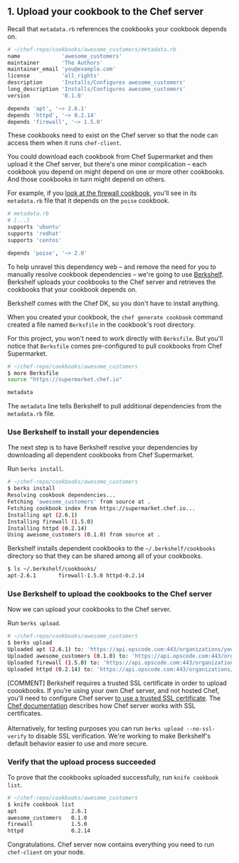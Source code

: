 ## 1. Upload your cookbook to the Chef server

Recall that <code class="file-path">metadata.rb</code> references the cookbooks your cookbook depends on.

```ruby
# ~/chef-repo/cookbooks/awesome_customers/metadata.rb
name             'awesome_customers'
maintainer       'The Authors'
maintainer_email 'you@example.com'
license          'all_rights'
description      'Installs/Configures awesome_customers'
long_description 'Installs/Configures awesome_customers'
version          '0.1.0'

depends 'apt', '~> 2.6.1'
depends 'httpd', '~> 0.2.14'
depends 'firewall', '~> 1.5.0'
```

These cookbooks need to exist on the Chef server so that the node can access them when it runs `chef-client`.

You could download each cookbook from Chef Supermarket and then upload it the Chef server, but there's one minor complication &ndash; each cookbook you depend on might depend on one or more other cookbooks. And those cookbooks in turn might depend on others.

For example, if you [look at the firewall cookbook](https://github.com/opscode-cookbooks/firewall/blob/master/metadata.rb), you'll see in its <code class="file-path">metadata.rb</code> file that it depends on the `poise` cookbook.

```ruby
# metadata.rb
# [...]
supports 'ubuntu'
supports 'redhat'
supports 'centos'

depends 'poise', '~> 2.0'
```

To help unravel this dependency web &ndash; and remove the need for you to manually resolve cookbook dependencies &ndash; we're going to use [Berkshelf](http://berkshelf.com). Berkshelf uploads your cookbooks to the Chef server and retrieves the cookbooks that your cookbook depends on.

Berkshelf comes with the Chef DK, so you don't have to install anything.

When you created your cookbook, the `chef generate cookbook` command created a file named <code class="file-path">Berksfile</code> in the cookbook's root directory.

For this project, you won't need to work directly with <code class="file-path">Berksfile</code>. But you'll notice that <code class="file-path">Berksfile</code> comes pre-configured to pull cookbooks from Chef Supermarket.

```bash
# ~/chef-repo/cookbooks/awesome_customers
$ more Berksfile
source "https://supermarket.chef.io"

metadata
```

The `metadata` line tells Berkshelf to pull additional dependencies from the <code class="file-path">metadata.rb</code> file.

### Use Berkshelf to install your dependencies

The next step is to have Berkshelf resolve your dependencies by downloading all dependent cookbooks from Chef Supermarket.

Run `berks install`.

```bash
# ~/chef-repo/cookbooks/awesome_customers
$ berks install
Resolving cookbook dependencies...
Fetching 'awesome_customers' from source at .
Fetching cookbook index from https://supermarket.chef.io...
Installing apt (2.6.1)
Installing firewall (1.5.0)
Installing httpd (0.2.14)
Using awesome_customers (0.1.0) from source at .
```

Berkshelf installs dependent cookbooks to the <code class="file-path">~/.berkshelf/cookbooks</code> directory so that they can be shared among all of your cookbooks.

```bash
$ ls ~/.berkshelf/cookbooks/
apt-2.6.1       firewall-1.5.0 httpd-0.2.14
```

### Use Berkshelf to upload the cookbooks to the Chef server

Now we can upload your cookbooks to the Chef server.

Run `berks upload`.

```bash
# ~/chef-repo/cookbooks/awesome_customers
$ berks upload
Uploaded apt (2.6.1) to: 'https://api.opscode.com:443/organizations/your-org-name'
Uploaded awesome_customers (0.1.0) to: 'https://api.opscode.com:443/organizations/your-org-name'
Uploaded firewall (1.5.0) to: 'https://api.opscode.com:443/organizations/your-org-name'
Uploaded httpd (0.2.14) to: 'https://api.opscode.com:443/organizations/your-org-name'
```

[COMMENT] Berkshelf requires a trusted SSL certificate in order to upload coookbooks. If you're using your own Chef server, and not hosted Chef, you'll need to configure Chef server [to use a trusted SSL certificate](https://osxdominion.wordpress.com/2015/02/25/configuring-chef-server-12-to-use-trusted-ssl-certs/). The [Chef documentation](http://docs.chef.io/server_security.html#ssl-protocols) describes how Chef server works with SSL certificates.<br/><br/>Alternatively, for testing purposes you can run `berks upload --no-ssl-verify` to disable SSL verification. We're working to make Berkshelf's default behavior easier to use and more secure.

### Verify that the upload process succeeded

To prove that the cookbooks uploaded successfully, run `knife cookbook list`.

```bash
# ~/chef-repo/cookbooks/awesome_customers
$ knife cookbook list
apt                 2.6.1
awesome_customers   0.1.0
firewall            1.5.0
httpd               0.2.14
```

Congratulations. Chef server now contains everything you need to run `chef-client` on your node.
